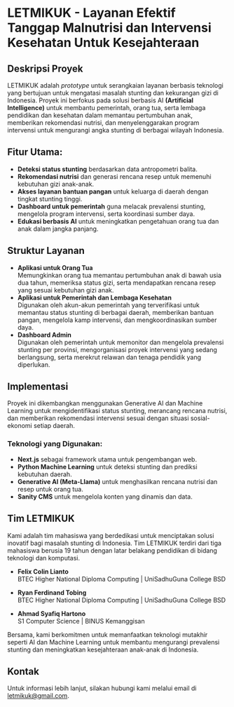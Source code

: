 # LETMIKUK - Layanan Efektif Tanggap Malnutrisi dan Intervensi Kesehatan Untuk Kesejahteraan

## Deskripsi Proyek

LETMIKUK adalah _prototype_ untuk serangkaian layanan berbasis teknologi yang bertujuan untuk mengatasi masalah stunting dan kekurangan gizi di Indonesia. Proyek ini berfokus pada solusi berbasis AI **(Artificial Intelligence)** untuk membantu pemerintah, orang tua, serta lembaga pendidikan dan kesehatan dalam memantau pertumbuhan anak, memberikan rekomendasi nutrisi, dan menyelenggarakan program intervensi untuk mengurangi angka stunting di berbagai wilayah Indonesia.

## Fitur Utama:

- **Deteksi status stunting** berdasarkan data antropometri balita.
- **Rekomendasi nutrisi** dan generasi rencana resep untuk memenuhi kebutuhan gizi anak-anak.
- **Akses layanan bantuan pangan** untuk keluarga di daerah dengan tingkat stunting tinggi.
- **Dashboard untuk pemerintah** guna melacak prevalensi stunting, mengelola program intervensi, serta koordinasi sumber daya.
- **Edukasi berbasis AI** untuk meningkatkan pengetahuan orang tua dan anak dalam jangka panjang.

## Struktur Layanan

- **Aplikasi untuk Orang Tua**  
  Memungkinkan orang tua memantau pertumbuhan anak di bawah usia dua tahun, memeriksa status gizi, serta mendapatkan rencana resep yang sesuai kebutuhan gizi anak.
- **Aplikasi untuk Pemerintah dan Lembaga Kesehatan**  
  Digunakan oleh akun-akun pemerintah yang terverifikasi untuk memantau status stunting di berbagai daerah, memberikan bantuan pangan, mengelola kamp intervensi, dan mengkoordinasikan sumber daya.
- **Dashboard Admin**  
  Digunakan oleh pemerintah untuk memonitor dan mengelola prevalensi stunting per provinsi, mengorganisasi proyek intervensi yang sedang berlangsung, serta merekrut relawan dan tenaga pendidik yang diperlukan.

## Implementasi

Proyek ini dikembangkan menggunakan Generative AI dan Machine Learning untuk mengidentifikasi status stunting, merancang rencana nutrisi, dan memberikan rekomendasi intervensi sesuai dengan situasi sosial-ekonomi setiap daerah.

### Teknologi yang Digunakan:

- **Next.js** sebagai framework utama untuk pengembangan web.
- **Python Machine Learning** untuk deteksi stunting dan prediksi kebutuhan daerah.
- **Generative AI (Meta-Llama)** untuk menghasilkan rencana nutrisi dan resep untuk orang tua.
- **Sanity CMS** untuk mengelola konten yang dinamis dan data.
<!-- - **Midtrans** sebagai sistem pembayaran untuk layanan tambahan yang memerlukan donasi atau pembelian makanan. -->

## Tim LETMIKUK

Kami adalah tim mahasiswa yang berdedikasi untuk menciptakan solusi inovatif bagi masalah stunting di Indonesia. Tim LETMIKUK terdiri dari tiga mahasiswa berusia 19 tahun dengan latar belakang pendidikan di bidang teknologi dan komputasi.

- **Felix Colin Lianto**  
  BTEC Higher National Diploma Computing | UniSadhuGuna College BSD

- **Ryan Ferdinand Tobing**  
  BTEC Higher National Diploma Computing | UniSadhuGuna College BSD

- **Ahmad Syafiq Hartono**  
  S1 Computer Science | BINUS Kemanggisan

Bersama, kami berkomitmen untuk memanfaatkan teknologi mutakhir seperti AI dan Machine Learning untuk membantu mengurangi prevalensi stunting dan meningkatkan kesejahteraan anak-anak di Indonesia.

## Kontak

Untuk informasi lebih lanjut, silakan hubungi kami melalui email di letmikuk@gmail.com.

<!-- This is a [Next.js](https://nextjs.org) project bootstrapped with [`create-next-app`](https://nextjs.org/docs/app/api-reference/cli/create-next-app).

## Getting Started

First, run the development server:

```bash
npm run dev
# or
yarn dev
# or
pnpm dev
# or
bun dev
```

Open [http://localhost:3000](http://localhost:3000) with your browser to see the result.

You can start editing the page by modifying `app/page.tsx`. The page auto-updates as you edit the file.

This project uses [`next/font`](https://nextjs.org/docs/app/building-your-application/optimizing/fonts) to automatically optimize and load [Geist](https://vercel.com/font), a new font family for Vercel.

## Learn More

To learn more about Next.js, take a look at the following resources:

- [Next.js Documentation](https://nextjs.org/docs) - learn about Next.js features and API.
- [Learn Next.js](https://nextjs.org/learn) - an interactive Next.js tutorial.

You can check out [the Next.js GitHub repository](https://github.com/vercel/next.js) - your feedback and contributions are welcome!

## Deploy on Vercel

The easiest way to deploy your Next.js app is to use the [Vercel Platform](https://vercel.com/new?utm_medium=default-template&filter=next.js&utm_source=create-next-app&utm_campaign=create-next-app-readme) from the creators of Next.js.

Check out our [Next.js deployment documentation](https://nextjs.org/docs/app/building-your-application/deploying) for more details. -->
